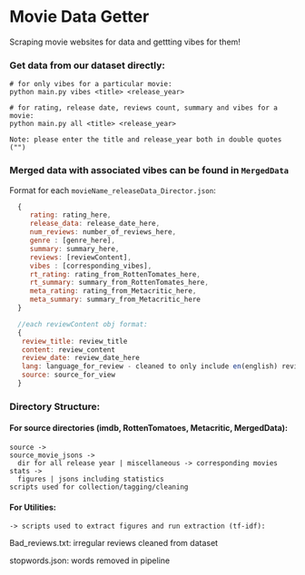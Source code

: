 # Movie Data Getter

Scraping movie websites for data and gettting vibes for them!

### Get data from our dataset directly: 
```
# for only vibes for a particular movie:
python main.py vibes <title> <release_year>

# for rating, release date, reviews count, summary and vibes for a movie: 
python main.py all <title> <release_year>

Note: please enter the title and release_year both in double quotes ("")
```

### Merged data with associated vibes can be found in `MergedData`


Format for each `movieName_releaseData_Director.json`:
 ```js
   {
      rating: rating_here,
      release_data: release_date_here,
      num_reviews: number_of_reviews_here,
      genre : [genre_here],
      summary: summary_here,
      reviews: [reviewContent],
      vibes : [corresponding_vibes],
      rt_rating: rating_from_RottenTomates_here,
      rt_summary: summary_from_RottenTomates_here,
      meta_rating: rating_from_Metacritic_here,
      meta_summary: summary_from_Metacritic_here
   }

   //each reviewContent obj format:
   {
    review_title: review_title
    content: review_content
    review_date: review_date_here
    lang: language_for_review - cleaned to only include en(english) reviews
    source: source_for_view
   }
 ```

### Directory Structure:

#### For source directories (imdb, RottenTomatoes, Metacritic, MergedData):
    source -> 
    source_movie_jsons -> 
      dir for all release year | miscellaneous -> corresponding movies
    stats ->
      figures | jsons including statistics
    scripts used for collection/tagging/cleaning
#### For Utilities:
    -> scripts used to extract figures and run extraction (tf-idf):

  
Bad_reviews.txt: irregular reviews cleaned from dataset

stopwords.json: words removed in pipeline

